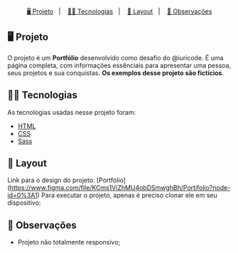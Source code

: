 <p align="center">
    <a href="#-projeto">🖥 Projeto</a>&nbsp;&nbsp;&nbsp;|&nbsp;&nbsp;&nbsp;
    <a href="#-tecnologias">👨‍💻 Tecnologias</a>&nbsp;&nbsp;&nbsp;|&nbsp;&nbsp;&nbsp;
    <a href="#-projeto">🎨 Layout</a>&nbsp;&nbsp;&nbsp;|&nbsp;&nbsp;&nbsp;
    <a href="#-observações">📌 Observações</a>
</p>



## 🖥 Projeto
O projeto é um **Portfólio** desenvolvido como desafio do @iuricode. É uma página completa, com informações essênciais para apresentar uma pessoa, seus projetos e sua conquistas. **Os exemplos desse projeto são fictícios**.

## 👨‍💻 Tecnologias
As tecnologias usadas nesse projeto foram:
- [HTML](https://developer.mozilla.org/en-US/docs/Web/HTML)
- [CSS](https://developer.mozilla.org/en-US/docs/Web/CSS)
- [Sass](https://sass-lang.com/)

## 🎨 Layout
Link para o design do projeto: [Portfólio] (https://www.figma.com/file/KCms1ViZhMU4obDSmwghBh/Portifolio?node-id=0%3A1)
Para executar o projeto, apenas é preciso clonar ele em seu dispositivo:



## 📌 Observações
- Projeto não totalmente responsivo;

